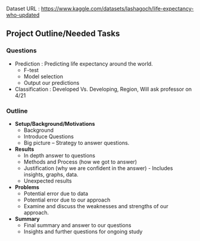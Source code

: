 Dataset URL : https://www.kaggle.com/datasets/lashagoch/life-expectancy-who-updated

## Project Outline/Needed Tasks

### Questions
- Prediction : Predicting life expectancy around the world.
  - F-test
  - Model selection
  - Output our predictions
- Classification : Developed Vs. Developing, Region, Will ask professor on 4/21


### Outline
- **Setup/Background/Motivations**
  - Background
  - Introduce Questions
  - Big picture – Strategy to answer questions. 
- **Results**
  - In depth answer to questions
  - Methods and Process (how we got to answer)
  - Justification (why we are confident in the answer) - Includes insights, graphs, data.
  - Unexpected results 
- **Problems**
  - Potential error due to data
  - Potential error due to our approach
  - Examine and discuss the weaknesses and strengths of our approach.
- **Summary**
  - Final summary and answer to our questions
  - Insights and further questions for ongoing study
